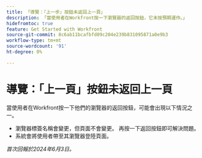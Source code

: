 ```yaml
---
title: 「導覽：『上一步』按鈕未返回上一頁」
description: 「當使用者在Workfront按一下瀏覽器的返回按鈕，它未按預期運作。」
hidefromtoc: true
feature: Get Started with Workfront
source-git-commit: 8c6ab11bcafbfd09c204e239b831095871a0e9b3
workflow-type: tm+mt
source-wordcount: '91'
ht-degree: 0%

---
```



# 導覽：「上一頁」按鈕未返回上一頁

當使用者在Workfront按一下他們的瀏覽器的返回按鈕，可能會出現以下情況之一。

* 瀏覽器標簽名稱會變更，但頁面不會變更。 再按一下返回按鈕即可解決問題。
* 系統會將使用者帶至其瀏覽器登陸頁面。

_首次回報於2024年6月3日。_
